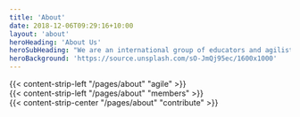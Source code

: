 ```yaml
---
title: 'About'
date: 2018-12-06T09:29:16+10:00
layout: 'about'
heroHeading: 'About Us'
heroSubHeading: "We are an international group of educators and agilists who, through our own experiences with agile, are convinced that an agile mindset and agile values are useful affordances as we all work toward educating children for their unpredictable futures."
heroBackground: 'https://source.unsplash.com/sO-JmQj95ec/1600x1000'
---
```


<div>
{{< content-strip-left "/pages/about" "agile" >}}
</div>
<div>
{{< content-strip-left "/pages/about" "members" >}}
</div>
<div>
{{< content-strip-center "/pages/about" "contribute" >}}
</div>
